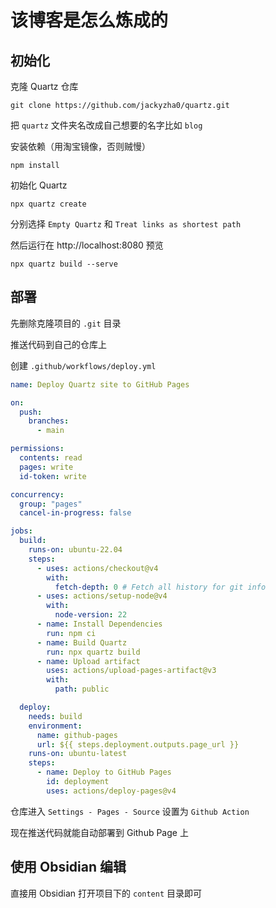 # 该博客是怎么炼成的

## 初始化

克隆 Quartz 仓库

```shell
git clone https://github.com/jackyzha0/quartz.git
```

把 `quartz` 文件夹名改成自己想要的名字比如 `blog`

安装依赖（用淘宝镜像，否则贼慢）

```shell
npm install
```

初始化 Quartz

```shell
npx quartz create
```

分别选择 `Empty Quartz` 和 `Treat links as shortest path`

然后运行在 http://localhost:8080 预览

```shell
npx quartz build --serve
```

## 部署

先删除克隆项目的 `.git` 目录

推送代码到自己的仓库上

创建 `.github/workflows/deploy.yml`

```yml
name: Deploy Quartz site to GitHub Pages

on:
  push:
    branches:
      - main

permissions:
  contents: read
  pages: write
  id-token: write

concurrency:
  group: "pages"
  cancel-in-progress: false

jobs:
  build:
    runs-on: ubuntu-22.04
    steps:
      - uses: actions/checkout@v4
        with:
          fetch-depth: 0 # Fetch all history for git info
      - uses: actions/setup-node@v4
        with:
          node-version: 22
      - name: Install Dependencies
        run: npm ci
      - name: Build Quartz
        run: npx quartz build
      - name: Upload artifact
        uses: actions/upload-pages-artifact@v3
        with:
          path: public

  deploy:
    needs: build
    environment:
      name: github-pages
      url: ${{ steps.deployment.outputs.page_url }}
    runs-on: ubuntu-latest
    steps:
      - name: Deploy to GitHub Pages
        id: deployment
        uses: actions/deploy-pages@v4
```

仓库进入 `Settings - Pages - Source` 设置为 `Github Action`

现在推送代码就能自动部署到 Github Page 上

## 使用 Obsidian 编辑

直接用 Obsidian 打开项目下的 `content` 目录即可
